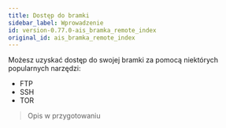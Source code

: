 ```yaml
---
title: Dostęp do bramki
sidebar_label: Wprowadzenie
id: version-0.77.0-ais_bramka_remote_index
original_id: ais_bramka_remote_index
---
```


Możesz uzyskać dostęp do swojej bramki za pomocą niektórych popularnych narzędzi:

- FTP
- SSH
- TOR

> Opis w przygotowaniu
